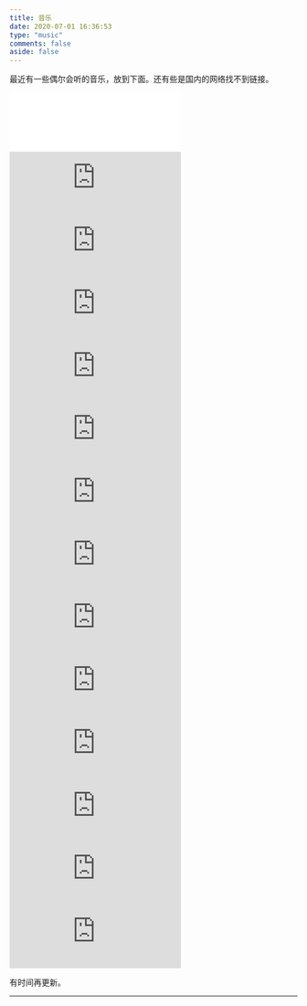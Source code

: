 ```yaml
---
title: 音乐
date: 2020-07-01 16:36:53
type: "music"
comments: false
aside: false
---
```

最近有一些偶尔会听的音乐，放到下面。还有些是国内的网络找不到链接。
<iframe frameborder="no" border="0" marginwidth="0" marginheight="0" width=298 height=52 src="//music.163.com/outchain/player?type=2&id=1350803185&auto=0&height=32"></iframe>  

<iframe frameborder="no" border="0" marginwidth="0" marginheight="0" width=298 height=52 src="//music.163.com/outchain/player?type=2&id=438960&auto=0&height=32"></iframe>

<iframe frameborder="no" border="0" marginwidth="0" marginheight="0" width="300" height="110" loading="lazy" sandbox="allow-popups allow-scripts allow-same-origin" src="https://www.xiami.com/webapp/embed-player?autoPlay=1&id=1772583267"></iframe>

<iframe frameborder="no" border="0" marginwidth="0" marginheight="0" width="300" height="110" loading="lazy" sandbox="allow-popups allow-scripts allow-same-origin" src="https://www.xiami.com/webapp/embed-player?autoPlay=1&id=1803188155"></iframe>

<iframe frameborder="no" border="0" marginwidth="0" marginheight="0" width="300" height="110" loading="lazy" sandbox="allow-popups allow-scripts allow-same-origin" src="https://www.xiami.com/webapp/embed-player?autoPlay=1&id=1773214144"></iframe>

<iframe frameborder="no" border="0" marginwidth="0" marginheight="0" width="300" height="110" loading="lazy" sandbox="allow-popups allow-scripts allow-same-origin" src="https://www.xiami.com/webapp/embed-player?autoPlay=1&id=1769602075"></iframe>

<iframe frameborder="no" border="0" marginwidth="0" marginheight="0" width="300" height="110" loading="lazy" sandbox="allow-popups allow-scripts allow-same-origin" src="https://www.xiami.com/webapp/embed-player?autoPlay=1&id=2973183"></iframe>

<iframe frameborder="no" border="0" marginwidth="0" marginheight="0" width="300" height="110" loading="lazy" sandbox="allow-popups allow-scripts allow-same-origin" src="https://www.xiami.com/webapp/embed-player?autoPlay=1&id=1792648026"></iframe>

<iframe frameborder="no" border="0" marginwidth="0" marginheight="0" width="300" height="110" loading="lazy" sandbox="allow-popups allow-scripts allow-same-origin" src="https://www.xiami.com/webapp/embed-player?autoPlay=1&id=1807126004"></iframe>

<iframe frameborder="no" border="0" marginwidth="0" marginheight="0" width="300" height="110" loading="lazy" sandbox="allow-popups allow-scripts allow-same-origin" src="https://www.xiami.com/webapp/embed-player?autoPlay=1&id=1772592706"></iframe>

<iframe frameborder="no" border="0" marginwidth="0" marginheight="0" width="300" height="110" loading="lazy" sandbox="allow-popups allow-scripts allow-same-origin" src="https://www.xiami.com/webapp/embed-player?autoPlay=1&id=1769420761"></iframe>

<iframe frameborder="no" border="0" marginwidth="0" marginheight="0" width="300" height="110" loading="lazy" sandbox="allow-popups allow-scripts allow-same-origin" src="https://www.xiami.com/webapp/embed-player?autoPlay=1&id=1770377908"></iframe>

<iframe frameborder="no" border="0" marginwidth="0" marginheight="0" width="300" height="110" loading="lazy" sandbox="allow-popups allow-scripts allow-same-origin" src="https://www.xiami.com/webapp/embed-player?autoPlay=1&id=1772872800"></iframe>

<iframe frameborder="no" border="0" marginwidth="0" marginheight="0" width="300" height="110" loading="lazy" sandbox="allow-popups allow-scripts allow-same-origin" src="https://www.xiami.com/webapp/embed-player?autoPlay=1&id=1769686571"></iframe>

<iframe frameborder="no" border="0" marginwidth="0" marginheight="0" width="300" height="110" loading="lazy" sandbox="allow-popups allow-scripts allow-same-origin" src="https://www.xiami.com/webapp/embed-player?autoPlay=1&id=1769541060"></iframe>


有时间再更新。  


---  


